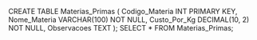CREATE TABLE Materias_Primas (
    Codigo_Materia INT PRIMARY KEY,
    Nome_Materia VARCHAR(100) NOT NULL,
    Custo_Por_Kg DECIMAL(10, 2) NOT NULL,
    Observacoes TEXT
);
SELECT * FROM Materias_Primas;
